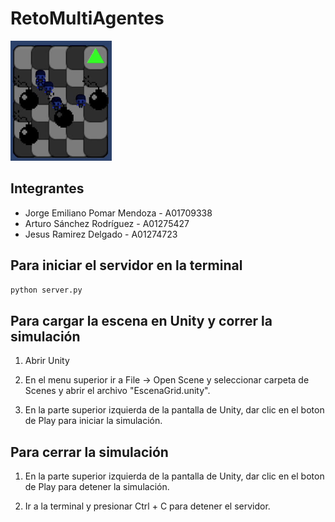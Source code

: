 # RetoMultiAgentes
![alt text](image-1.png)
## Integrantes 
- Jorge Emiliano Pomar Mendoza - A01709338
- Arturo Sánchez Rodríguez - A01275427
- Jesus Ramirez Delgado - A01274723


## Para iniciar el servidor en la terminal
```bash
python server.py
```

## Para cargar la escena en Unity y correr la simulación

1. Abrir Unity

2. En el menu superior ir a File -> Open Scene y seleccionar carpeta de Scenes y abrir el archivo  "EscenaGrid.unity".

3. En la parte superior izquierda de la pantalla de Unity, dar clic en el boton de Play para iniciar la simulación.


## Para cerrar la simulación
1. En la parte superior izquierda de la pantalla de Unity, dar clic en el boton de Play para detener la simulación.

2. Ir a la terminal y presionar Ctrl + C para detener el servidor.